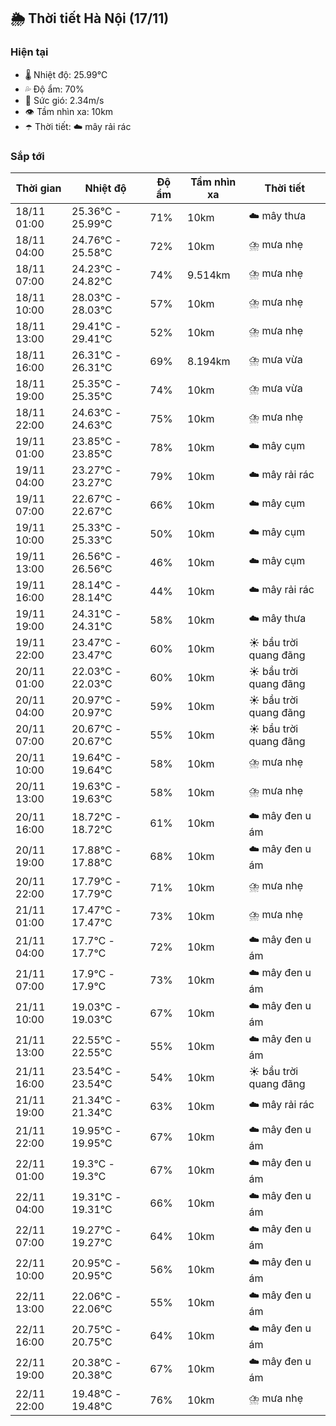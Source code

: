 ## 🌦️ Thời tiết Hà Nội (17/11)

### Hiện tại

- 🌡️ Nhiệt độ: 25.99℃
- 💦 Độ ẩm: 70%
- 💨 Sức gió: 2.34m/s
- 👁️ Tầm nhìn xa: 10km
- ☂️ Thời tiết: ☁️ mây rải rác

### Sắp tới

| Thời gian | Nhiệt độ | Độ ẩm | Tầm nhìn xa | Thời tiết |
| --- | --- | --- | --- | --- |
| 18/11 01:00 | 25.36℃ - 25.99℃ | 71% | 10km | ☁️ mây thưa |
| 18/11 04:00 | 24.76℃ - 25.58℃ | 72% | 10km | ⛈️ mưa nhẹ |
| 18/11 07:00 | 24.23℃ - 24.82℃ | 74% | 9.514km | ⛈️ mưa nhẹ |
| 18/11 10:00 | 28.03℃ - 28.03℃ | 57% | 10km | ⛈️ mưa nhẹ |
| 18/11 13:00 | 29.41℃ - 29.41℃ | 52% | 10km | ⛈️ mưa nhẹ |
| 18/11 16:00 | 26.31℃ - 26.31℃ | 69% | 8.194km | ⛈️ mưa vừa |
| 18/11 19:00 | 25.35℃ - 25.35℃ | 74% | 10km | ⛈️ mưa vừa |
| 18/11 22:00 | 24.63℃ - 24.63℃ | 75% | 10km | ⛈️ mưa nhẹ |
| 19/11 01:00 | 23.85℃ - 23.85℃ | 78% | 10km | ☁️ mây cụm |
| 19/11 04:00 | 23.27℃ - 23.27℃ | 79% | 10km | ☁️ mây rải rác |
| 19/11 07:00 | 22.67℃ - 22.67℃ | 66% | 10km | ☁️ mây cụm |
| 19/11 10:00 | 25.33℃ - 25.33℃ | 50% | 10km | ☁️ mây cụm |
| 19/11 13:00 | 26.56℃ - 26.56℃ | 46% | 10km | ☁️ mây cụm |
| 19/11 16:00 | 28.14℃ - 28.14℃ | 44% | 10km | ☁️ mây rải rác |
| 19/11 19:00 | 24.31℃ - 24.31℃ | 58% | 10km | ☁️ mây thưa |
| 19/11 22:00 | 23.47℃ - 23.47℃ | 60% | 10km | ☀️ bầu trời quang đãng |
| 20/11 01:00 | 22.03℃ - 22.03℃ | 60% | 10km | ☀️ bầu trời quang đãng |
| 20/11 04:00 | 20.97℃ - 20.97℃ | 59% | 10km | ☀️ bầu trời quang đãng |
| 20/11 07:00 | 20.67℃ - 20.67℃ | 55% | 10km | ☀️ bầu trời quang đãng |
| 20/11 10:00 | 19.64℃ - 19.64℃ | 58% | 10km | ⛈️ mưa nhẹ |
| 20/11 13:00 | 19.63℃ - 19.63℃ | 58% | 10km | ⛈️ mưa nhẹ |
| 20/11 16:00 | 18.72℃ - 18.72℃ | 61% | 10km | ☁️ mây đen u ám |
| 20/11 19:00 | 17.88℃ - 17.88℃ | 68% | 10km | ☁️ mây đen u ám |
| 20/11 22:00 | 17.79℃ - 17.79℃ | 71% | 10km | ⛈️ mưa nhẹ |
| 21/11 01:00 | 17.47℃ - 17.47℃ | 73% | 10km | ⛈️ mưa nhẹ |
| 21/11 04:00 | 17.7℃ - 17.7℃ | 72% | 10km | ☁️ mây đen u ám |
| 21/11 07:00 | 17.9℃ - 17.9℃ | 73% | 10km | ☁️ mây đen u ám |
| 21/11 10:00 | 19.03℃ - 19.03℃ | 67% | 10km | ☁️ mây đen u ám |
| 21/11 13:00 | 22.55℃ - 22.55℃ | 55% | 10km | ☁️ mây đen u ám |
| 21/11 16:00 | 23.54℃ - 23.54℃ | 54% | 10km | ☀️ bầu trời quang đãng |
| 21/11 19:00 | 21.34℃ - 21.34℃ | 63% | 10km | ☁️ mây rải rác |
| 21/11 22:00 | 19.95℃ - 19.95℃ | 67% | 10km | ☁️ mây đen u ám |
| 22/11 01:00 | 19.3℃ - 19.3℃ | 67% | 10km | ☁️ mây đen u ám |
| 22/11 04:00 | 19.31℃ - 19.31℃ | 66% | 10km | ☁️ mây đen u ám |
| 22/11 07:00 | 19.27℃ - 19.27℃ | 64% | 10km | ☁️ mây đen u ám |
| 22/11 10:00 | 20.95℃ - 20.95℃ | 56% | 10km | ☁️ mây đen u ám |
| 22/11 13:00 | 22.06℃ - 22.06℃ | 55% | 10km | ☁️ mây đen u ám |
| 22/11 16:00 | 20.75℃ - 20.75℃ | 64% | 10km | ☁️ mây đen u ám |
| 22/11 19:00 | 20.38℃ - 20.38℃ | 67% | 10km | ☁️ mây đen u ám |
| 22/11 22:00 | 19.48℃ - 19.48℃ | 76% | 10km | ⛈️ mưa nhẹ |
